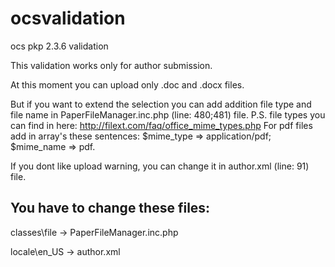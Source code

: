 # ocsvalidation
ocs pkp 2.3.6 validation

This validation works only for author submission.

At this moment you can upload only .doc and .docx files.

But if you want to extend the selection you can add addition file type and file name in PaperFileManager.inc.php (line: 480;481) file.
P.S. file types you can find in here: http://filext.com/faq/office_mime_types.php For pdf files add in array's these sentences: $mime_type => application/pdf; $mime_name => pdf.

If you dont like upload warning, you can change it in author.xml (line: 91) file.


You have to change these files:
-
classes\file -> PaperFileManager.inc.php

locale\en_US -> author.xml

